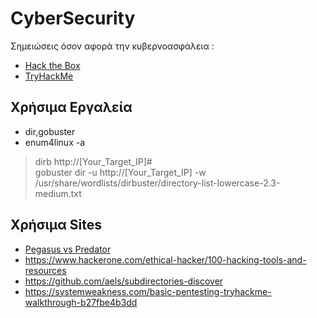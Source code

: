 # CyberSecurity
Σημειώσεις όσον αφορά την κυβερνοασφάλεια :
- [Hack the Box](https://github.com/ConstantMan/CyberSecurity/tree/main/Hack%20the%20Box)
- [TryHackMe](https://github.com/ConstantMan/CyberSecurity/tree/main/TryHackMe)


## Χρήσιμα Εργαλεία
- dir,gobuster 
- enum4linux -a
> dirb http://[Your_Target_IP]# </br>
gobuster dir -u http://[Your_Target_IP] -w /usr/share/wordlists/dirbuster/directory-list-lowercase-2.3-medium.txt

## Χρήσιμα Sites 
- [Pegasus vs Predator](https://citizenlab.ca/2021/12/pegasus-vs-predator-dissidents-doubly-infected-iphone-reveals-cytrox-mercenary-spyware/)
- https://www.hackerone.com/ethical-hacker/100-hacking-tools-and-resources
- https://github.com/aels/subdirectories-discover
- https://systemweakness.com/basic-pentesting-tryhackme-walkthrough-b27fbe4b3dd
